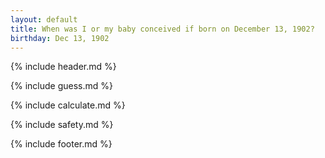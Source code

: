 ```yaml
---
layout: default
title: When was I or my baby conceived if born on December 13, 1902?
birthday: Dec 13, 1902
---
```


{% include header.md %}

{% include guess.md %}

{% include calculate.md %}

{% include safety.md %}

{% include footer.md %}



